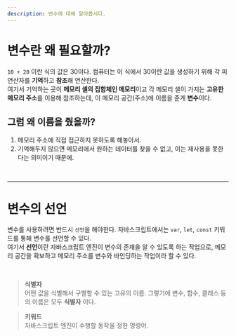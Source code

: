```yaml
---
description: 변수에 대해 알아봅시다.
---
```


# 변수란 왜 필요할까?
`10 + 20` 이란 식의 값은 30이다. 컴퓨터는 이 식에서 30이란 값을 생성하기 위해 각 피연산자를 **기억**하고 **참조**해 연산한다. <br>
여기서 기억하는 곳이 **메모리 셀의 집함체인 메모리**이고 각 메모리 셀이 가지는 **고유한 메모리 주소**를 이용해 참조하는데, 이 메모리 공간(주소)에 이름을 준게 
**변수**이다. <br>

## 그럼 왜 이름을 줬을까? <br>
1. 메모리 주소에 직접 접근하지 못하도록 해놓아서.
2. 기억해두지 않으면 메모리에서 원하는 데이터를 찾을 수 없고, 이는 재사용을 못한다는 의미이기 때문에.

<br>

---
# 변수의 선언
변수를 사용하려면 반드시 `선언`을 해야한다. 자바스크립트에서는 `var`, `let`, `const` 키워드를 통해 변수를 선언할 수 있다. <br>
여기서 **선언**이란 자바스크립트 엔진이 변수의 존재을 알 수 있도록 하는 작업으로, 메모리 공간을 확보하고 메모리 주소를 변수와 바인딩하는 작업이라 할 수 있다.

<br>

> **식별자** <br>
어떤 값을 식별해서 구별할 수 있는 고유의 이름. 그렇기에 변수, 함수, 클래스 등의 이름은 모두 **식별자** 이다.

> **키워드** <br>
자바스크립트 엔진이 수행할 동작을 정한 명령어.

